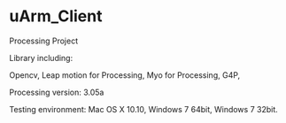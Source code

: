 # uArm_Client
Processing Project

Library including:

Opencv,
Leap motion for Processing,
Myo for Processing,
G4P,

Processing version: 3.05a

Testing environment: Mac OS X 10.10, Windows 7 64bit, Windows 7 32bit.
